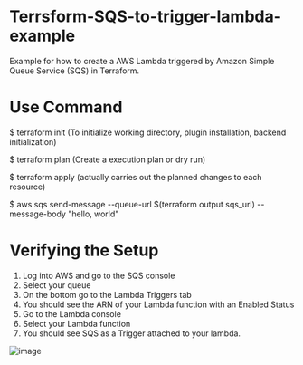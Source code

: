 # Terrsform-SQS-to-trigger-lambda-example
Example for how to create a AWS Lambda triggered by Amazon Simple Queue Service (SQS) in Terraform.

# Use Command

$ terraform init (To initialize working directory, plugin installation, backend initialization)

$ terraform plan (Create a execution plan or dry run)

$ terraform apply (actually carries out the planned changes to each resource)

$ aws sqs send-message --queue-url $(terraform output sqs_url) --message-body "hello, world"

# Verifying the Setup
1. Log into AWS and go to the SQS console
2. Select your queue
3. On the bottom go to the Lambda Triggers tab
4. You should see the ARN of your Lambda function with an Enabled Status
5. Go to the Lambda console
6. Select your Lambda function
7. You should see SQS as a Trigger attached to your lambda.

![image](https://user-images.githubusercontent.com/81628422/139830402-c2508982-97c4-41b8-8ec9-6872715032fe.png)
